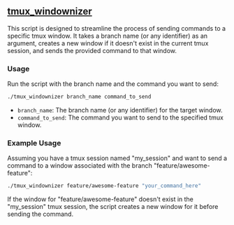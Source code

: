 ## [tmux_windownizer](../../tmux_windownizer) 

This script is designed to streamline the process of sending commands to a specific tmux window. It takes a branch name (or any identifier) as an argument, creates a new window if it doesn't exist in the current tmux session, and sends the provided command to that window.

### Usage 

Run the script with the branch name and the command you want to send:

```bash
./tmux_windownizer branch_name command_to_send
```

- `branch_name`: The branch name (or any identifier) for the target window.
- `command_to_send`: The command you want to send to the specified tmux window.

### Example Usage 

Assuming you have a tmux session named "my_session" and want to send a command to a window associated with the branch "feature/awesome-feature":
```bash
./tmux_windownizer feature/awesome-feature "your_command_here"
```

If the window for "feature/awesome-feature" doesn't exist in the "my_session" tmux session, the script creates a new window for it before sending the command.
